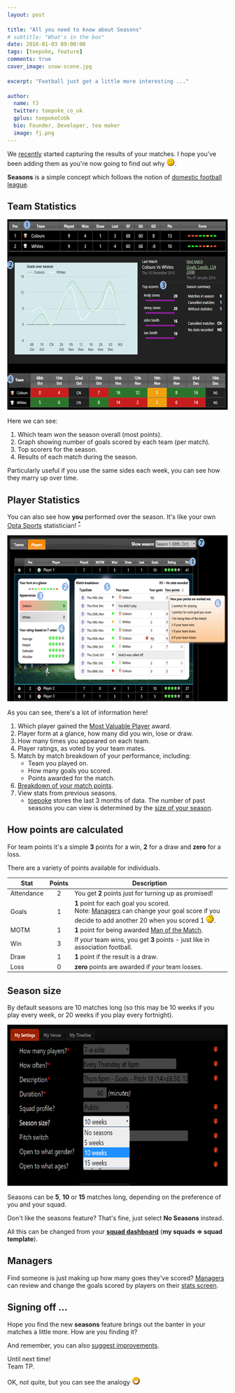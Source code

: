 ```yaml
---
layout: post

title: "All you need to know about Seasons"
# subtitle: "What's in the box"
date: 2016-01-03 09:00:00
tags: [toepoke, feature]
comments: true
cover_image: snow-scene.jpg

excerpt: "Football just got a little more interesting ..."

author:
  name: fJ
  twitter: toepoke_co_uk
  gplus: toepokeCoUk
  bio: Founder, Developer, tea maker
  image: fj.png
---
```


<style>
	table.points td:nth-child(2) {
		text-align: center;
	}
</style>

We [recently](https://toepoke.co.uk/about.aspx/change-log?version=1.2.0012) started capturing the results of your matches. 
I hope you've been adding them as you're now going to find out why <img src="/images/smile.png" alt="smile" title="smile" />.

**Seasons** is a simple concept which follows the notion of [domestic football league](https://en.wikipedia.org/wiki/Domestic_association_football_season).

## Team Statistics

<img class="img-center" src="/images/posts/2016/2016-01-03-team-stats.png" width="627" height="435" alt="Team statistics" />

Here we can see:

1. Which team won the season overall (most points).
2. Graph showing number of goals scored by each team (per match).
3. Top scorers for the season.
4. Results of each match during the season.

Particularly useful if you use the same sides each week, you can see how they marry up over time.

## Player Statistics

You can also see how **you** performed over the season.  It's like your own [Opta Sports](http://www.optasports.com/) statistician! <sup><a href="#kind-of">*</a></sup>

<img class="img-center" src="/images/posts/2016/2016-01-03-player-stats.png" width="657" height="379" alt="Player statistics" />

As you can see, there's a lot of information here! 

1. Which player gained the <a href="https://toepoke.co.uk/about.aspx/glossary#mvp">Most Valuable Player</a> award.
2. Player form at a glance, how many did you win, lose or draw.
3. How many times you appeared on each team.
4. Player ratings, as voted by your team mates.
5. Match by match breakdown of your performance, including:
	- Team you played on.
	- How many goals you scored.
	- Points awarded for the match.
6. [Breakdown of your match points](#how-points-are-calculated).
7. View stats from previous seasons.
	- [toepoke](https://toepoke.co.uk) stores the last 3 months of data.  The number of past seasons you can view is determined by the [size of your season](#season-size). 






## How **points** are calculated

For team points it's a simple <strong>3</strong> points for a win, <strong>2</strong> for a draw and <strong>zero</strong> for a loss.

There are a variety of points available for individuals.

<table class="points">
	<thead>
		<tr><th>Stat</th><th>Points</th><th>Description</th></tr>
	</thead>
	<tbody>
		<tr>
			<td>Attendance</td>
			<td>2</td>
			<td>
				You get <strong>2</strong> points just for turning up as promised!
			</td>
		</tr>
		<tr>
			<td>Goals</td>
			<td>1</td>
			<td>
				<strong>1</strong> point for each goal you scored.
				<br /> 
				<span class="footnote">
					Note: <a href="#managers">Managers</a> can change your goal score if you decide to add another 20 when you scored 1 <img src="/images/wink.png" alt="wink" title="wink" />. 
				</span>		
			</td>
		</tr>
		<tr>
			<td>MOTM</td>
			<td>1</td>
			<td>
				<strong>1</strong> point for being awarded <a href="https://toepoke.co.uk/about.aspx/glossary#motm">Man of the Match</a>.
			</td>
		</tr>
		<tr>
			<td>Win</td>
			<td>3</td>
			<td>
				If <i>your</i> team wins, you get <strong>3</strong> points - just like in association football.
			</td>
		</tr>
		<tr>
			<td>Draw</td>
			<td>1</td>
			<td>
				<strong>1</strong> point if the result is a draw.
			</td>
		</tr>
		<tr>
			<td>Loss</td>
			<td>0</td>
			<td>
				<strong>zero</strong> points are awarded if <i>your</i> team losses.
			</td>
		</tr>
	</tbody>
</table>  

## Season size

By default seasons are 10 matches long (so this may be 10 weeks if you play every week, or 20 weeks if you play every fortnight).

<img class="img-center" src="/images/posts/2016/2016-01-03-season-size.png" width="664" height="368" alt="Season size template option" />

Seasons can be <strong>5</strong>, <strong>10</strong> or <strong>15</strong> matches long, depending on the preference of you and your squad.

Don't like the seasons feature? That's fine, just select <strong>No Seasons</strong> instead.

All this can be changed from your <strong><a href="https://toepoke.co.uk/squad.aspx/dashboard">squad dashboard</a></strong> (<strong>my squads => squad template</strong>).

## Managers

Find someone is just making up how many goes they've scored? <a href="https://toepoke.co.uk/about.aspx/glossary#manager">Managers</a> 
can review and change the goals scored by players on their [stats screen](#player-statistics).

## Signing off ...

Hope you find the new <strong>seasons</strong> feature brings out the banter in your matches a little more.  How are you finding it?

And remember, you can also <a href="https://toepoke.uservoice.com/forums/36616-general">suggest improvements</a>.

Until next time!<br/>
Team TP.


<p id="kind-of" class="footnote">
	OK, not quite, but you can see the analogy <img src="/images/grin.png" alt="grin" title="grin" />
</p>



